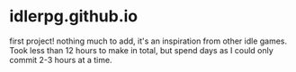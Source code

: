 # idlerpg.github.io

first project! nothing much to add, it's an inspiration from other idle games. Took less than 12 hours to make in total, but spend days as I could only commit 2-3 hours at a time.
